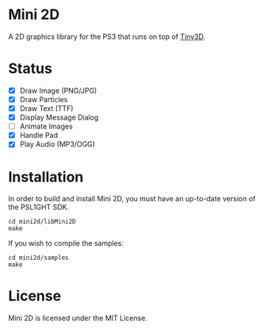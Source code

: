 # Mini 2D
A 2D graphics library for the PS3 that runs on top of [Tiny3D](https://github.com/wargio/tiny3d).

# Status
- [x] Draw Image (PNG/JPG)
- [x] Draw Particles
- [x] Draw Text (TTF)
- [x] Display Message Dialog
- [ ] Animate Images
- [x] Handle Pad
- [x] Play Audio (MP3/OGG)

# Installation
In order to build and install Mini 2D, you must have an up-to-date version of the PSL1GHT SDK.
~~~~
cd mini2d/libMini2D
make
~~~~

If you wish to compile the samples:
~~~~
cd mini2d/samples
make
~~~~


# License
Mini 2D is licensed under the MIT License.
